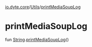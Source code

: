 [io.dyte.core](../index.md)/[Utils](index.md)/[printMediaSoupLog](print-media-soup-log.md)

# printMediaSoupLog


fun [String](https://kotlinlang.org/api/latest/jvm/stdlib/kotlin/-string/index.html).[printMediaSoupLog](print-media-soup-log.md)()
